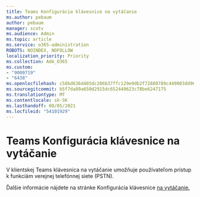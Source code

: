 ```yaml
---
title: Teams Konfigurácia klávesnice na vytáčanie
ms.author: pebaum
author: pebaum
manager: scotv
ms.audience: Admin
ms.topic: article
ms.service: o365-administration
ROBOTS: NOINDEX, NOFOLLOW
localization_priority: Priority
ms.collection: Adm_O365
ms.custom:
- "9000719"
- "6438"
ms.openlocfilehash: c58bd636d485dc206b37ffc129e9db2f72880789c449003dd96db562c7a47542
ms.sourcegitcommit: b5f7da89a650d2915dc652449623c78be6247175
ms.translationtype: MT
ms.contentlocale: sk-SK
ms.lasthandoff: 08/05/2021
ms.locfileid: "54101929"
---
```

# <a name="teams-dial-pad-configuration"></a>Teams Konfigurácia klávesnice na vytáčanie

V klientskej Teams klávesnica na vytáčanie umožňuje používateľom prístup k funkciám verejnej telefónnej siete (PSTN).  

Ďalšie informácie nájdete na stránke Konfigurácia klávesnice [na vytáčanie.](https://docs.microsoft.com/microsoftteams/dial-pad-configuration)
